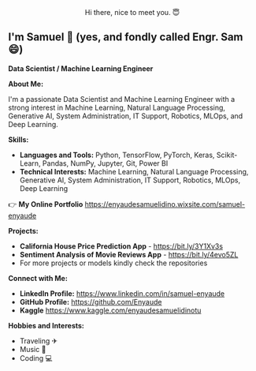 
<!---
Enyaude/Enyaude is a ✨ special ✨ repository because its `README.md` (this file) appears on your GitHub profile.
You can click the Preview link to take a look at your changes.
--->

<div style="text-align: center;">
Hi there, nice to meet you. 😇
</div>

## I'm Samuel 🤖   (yes, and fondly called Engr. Sam 😄)

**Data Scientist / Machine Learning Engineer**

**About Me:**

I'm a passionate Data Scientist and Machine Learning Engineer with a strong interest in Machine Learning, Natural Language Processing, Generative AI, System Administration, IT Support, Robotics, MLOps, and Deep Learning.

**Skills:**

* **Languages and Tools:** Python, TensorFlow, PyTorch, Keras, Scikit-Learn, Pandas, NumPy, Jupyter, Git, Power BI
* **Technical Interests:** Machine Learning, Natural Language Processing, Generative AI, System Administration, IT Support, Robotics, MLOps, Deep Learning

👉 **My Online Portfolio** https://enyaudesamuelidino.wixsite.com/samuel-enyaude

**Projects:**

* **California House Price Prediction App** - https://bit.ly/3Y1Xv3s
* **Sentiment Analysis of Movie Reviews App** - https://bit.ly/4evo5ZL
* For more projects or models kindly check the repositories

**Connect with Me:**

* **LinkedIn Profile:** https://www.linkedin.com/in/samuel-enyaude
* **GitHub Profile:** https://github.com/Enyaude
* **Kaggle** https://www.kaggle.com/enyaudesamuelidinotu

**Hobbies and Interests:**

* Traveling ✈
* Music 🎹
* Coding 💻


